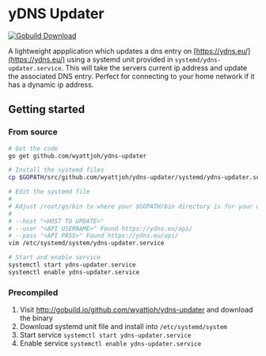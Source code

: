 # yDNS Updater

[![Gobuild Download](http://gobuild.io/badge/github.com/codeskyblue/gobuild/download.png)](http://gobuild.io/github.com/wyattjoh/ydns-updater)

A lightweight appplication which updates a dns entry on [https://ydns.eu/](https://ydns.eu/) using a systemd unit provided in `systemd/ydns-updater.service`. This will take the servers current ip address and update the associated DNS entry. Perfect for connecting to your home network if it has a dynamic ip address.

## Getting started

### From source

```bash
# Get the code
go get github.com/wyattjoh/ydns-updater

# Install the systemd files
cp $GOPATH/src/github.com/wyattjoh/ydns-updater/systemd/ydns-updater.service /etc/systemd/system

# Edit the systemd file
#
# Adjust /root/go/bin to where your $GOPATH/bin directory is for your user
#
# --host "<HOST TO UPDATE>"
# --user "<API USERNAME>" Found https://ydns.eu/api/
# --pass "<API PASS>" Found https://ydns.eu/api/
vim /etc/systemd/system/ydns-updater.service

# Start and enable service
systemctl start ydns-updater.service
systemctl enable ydns-updater.service
```

### Precompiled

1. Visit http://gobuild.io/github.com/wyattjoh/ydns-updater and download the binary
2. Download systemd unit file and install into `/etc/systemd/system`
3. Start service `systemctl start ydns-updater.service`
4. Enable service `systemctl enable ydns-updater.service`
